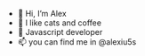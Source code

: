 - 👋 Hi, I’m Alex
- 👀 I like cats and coffee
- 🌱 Javascript developer 
- 📫 you can find me in  @alexiu5s

